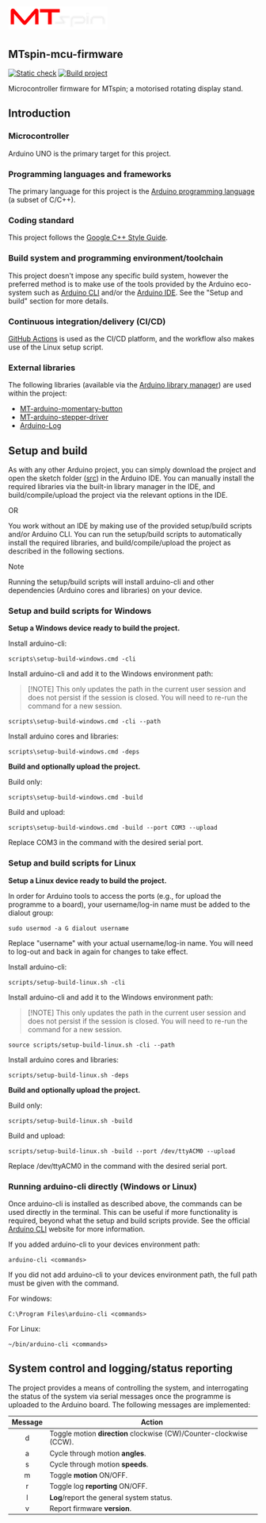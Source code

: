 # ![MTspin logo](images/mtspin%20red%20and%20white%20200%20x%2046%20png%20transparent.png)

## MTspin-mcu-firmware

[![Static check](https://github.com/Morgritech/MTspin-mcu-firmware/actions/workflows/static-check.yaml/badge.svg)](https://github.com/Morgritech/MTspin-mcu-firmware/actions/workflows/static-check.yaml) [![Build project](https://github.com/Morgritech/MTspin-mcu-firmware/actions/workflows/build-project.yaml/badge.svg)](https://github.com/Morgritech/MTspin-mcu-firmware/actions/workflows/build-project.yaml)

Microcontroller firmware for MTspin; a motorised rotating display stand.

## Introduction

### Microcontroller

Arduino UNO is the primary target for this project.

### Programming languages and frameworks

The primary language for this project is the [Arduino programming language](https://www.arduino.cc/reference) (a subset of C/C++).

### Coding standard

This project follows the [Google C++ Style Guide](https://google.github.io/styleguide/cppguide.html).

### Build system and programming environment/toolchain

This project doesn't impose any specific build system, however the preferred method is to make use of the tools provided by the Arduino eco-system such as [Arduino CLI](https://arduino.github.io/arduino-cli) and/or the [Arduino IDE](https://www.arduino.cc/en/software). See the "Setup and build" section for more details.

### Continuous integration/delivery (CI/CD)

[GitHub Actions](https://docs.github.com/en/actions) is used as the CI/CD platform, and the workflow also makes use of the Linux setup script.

### External libraries

The following libraries (available via the [Arduino library manager](https://www.arduino.cc/reference/en/libraries/)) are used within the project:

- [MT-arduino-momentary-button](https://github.com/Morgritech/MT-arduino-momentary-button)
- [MT-arduino-stepper-driver](https://github.com/Morgritech/MT-arduino-stepper-driver)
- [Arduino-Log](https://github.com/thijse/Arduino-Log/)

## Setup and build

As with any other Arduino project, you can simply download the project and open the sketch folder ([src](src)) in the Arduino IDE. You can manually install the required libraries via the built-in library manager in the IDE, and build/compile/upload the project via the relevant options in the IDE.

OR

You work without an IDE by making use of the provided setup/build scripts and/or Arduino CLI. You can run the setup/build scripts to automatically install the required libraries, and build/compile/upload the project as described in the following sections.

> [!NOTE]
> Running the setup/build scripts will install arduino-cli and other dependencies (Arduino cores and libraries) on your device.

### Setup and build scripts for Windows

**Setup a Windows device ready to build the project.**

Install arduino-cli:

``` shell
scripts\setup-build-windows.cmd -cli
```

Install arduino-cli and add it to the Windows environment path:
> [!NOTE] This only updates the path in the current user session and does not persist if the session is closed. You will need to re-run the command for a new session.

``` shell
scripts\setup-build-windows.cmd -cli --path
```

Install arduino cores and libraries:

``` shell
scripts\setup-build-windows.cmd -deps
```

**Build and optionally upload the project.**

Build only:

``` shell
scripts\setup-build-windows.cmd -build
```

Build and upload:

``` shell
scripts\setup-build-windows.cmd -build --port COM3 --upload
```

Replace COM3 in the command with the desired serial port.

### Setup and build scripts for Linux

**Setup a Linux device ready to build the project.**

In order for Arduino tools to access the ports (e.g., for upload the programme to a board), your username/log-in name must be added to the dialout group:

``` shell
sudo usermod -a G dialout username
```

Replace "username" with your actual username/log-in name. You will need to log-out and back in again for changes to take effect.

Install arduino-cli:

``` shell
scripts/setup-build-linux.sh -cli
```

Install arduino-cli and add it to the Windows environment path:
> [!NOTE] This only updates the path in the current user session and does not persist if the session is closed. You will need to re-run the command for a new session.

``` shell
source scripts/setup-build-linux.sh -cli --path
```

Install arduino cores and libraries:

``` shell
scripts/setup-build-linux.sh -deps
```

**Build and optionally upload the project.**

Build only:

``` shell
scripts/setup-build-linux.sh -build
```

Build and upload:

``` shell
scripts/setup-build-linux.sh -build --port /dev/ttyACM0 --upload
```

Replace /dev/ttyACM0 in the command with the desired serial port.

### Running arduino-cli directly (Windows or Linux)

Once arduino-cli is installed as described above, the commands can be used directly in the terminal. This can be useful if more functionality is required, beyond what the setup and build scripts provide. See the official [Arduino CLI](https://arduino.github.io/arduino-cli) website for more information.

If you added arduino-cli to your devices environment path:

``` shell
arduino-cli <commands>
```

If you did not add arduino-cli to your devices environment path, the full path must be given with the command.

For windows:

``` shell
C:\Program Files\arduino-cli <commands>
```

For Linux:

``` shell
~/bin/arduino-cli <commands>
```

## System control and logging/status reporting

The project provides a means of controlling the system, and interrogating the status of the system via serial messages once the programme is uploaded to the Arduino board. The following messages are implemented:

|Message|Action|
|:----:|----|
|d|Toggle motion **direction** clockwise (CW)/Counter-clockwise (CCW).|
|a|Cycle through motion **angles**.|
|s|Cycle through motion **speeds**.|
|m|Toggle **motion** ON/OFF.|
|r|Toggle log **reporting** ON/OFF.|
|l|**Log**/report the general system status.|
|v|Report firmware **version**.|
